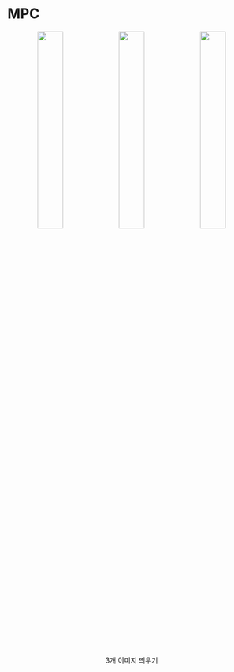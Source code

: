 # MPC
<p align="center">  
<img src="![image](https://github.com/donstrave/MPC/assets/97787858/572b1132-f22d-4c81-8c93-87f9e65dc594)
" align="center" width="32%">  
<img src="![image](https://github.com/donstrave/MPC/assets/97787858/286a22b7-7188-4699-8120-a9f9c6acd301)
" align="center" width="32%">  
<img src="![image](https://github.com/donstrave/MPC/assets/97787858/c3489448-46b4-4de6-90bd-c5b67be80425)
" align="center" width="32%">  
<figcaption align="center">3개 이미지 띄우기</figcaption></p>

